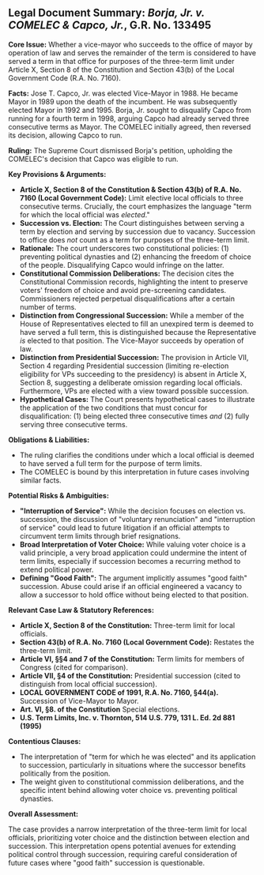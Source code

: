 ## Legal Document Summary: *Borja, Jr. v. COMELEC & Capco, Jr.*, G.R. No. 133495

**Core Issue:** Whether a vice-mayor who succeeds to the office of mayor by operation of law and serves the remainder of the term is considered to have served a term in that office for purposes of the three-term limit under Article X, Section 8 of the Constitution and Section 43(b) of the Local Government Code (R.A. No. 7160).

**Facts:** Jose T. Capco, Jr. was elected Vice-Mayor in 1988. He became Mayor in 1989 upon the death of the incumbent. He was subsequently elected Mayor in 1992 and 1995. Borja, Jr. sought to disqualify Capco from running for a fourth term in 1998, arguing Capco had already served three consecutive terms as Mayor. The COMELEC initially agreed, then reversed its decision, allowing Capco to run.

**Ruling:** The Supreme Court dismissed Borja's petition, upholding the COMELEC's decision that Capco was eligible to run.

**Key Provisions & Arguments:**

*   **Article X, Section 8 of the Constitution & Section 43(b) of R.A. No. 7160 (Local Government Code):** Limit elective local officials to three consecutive terms. Crucially, the court emphasizes the language "term for which the local official was *elected*."
*   **Succession vs. Election:** The Court distinguishes between serving a term by election and serving by succession due to vacancy. Succession to office does *not* count as a term for purposes of the three-term limit.
*   **Rationale:** The court underscores two constitutional policies: (1) preventing political dynasties and (2) enhancing the freedom of choice of the people. Disqualifying Capco would infringe on the latter.
*   **Constitutional Commission Deliberations:** The decision cites the Constitutional Commission records, highlighting the intent to preserve voters' freedom of choice and avoid pre-screening candidates. Commissioners rejected perpetual disqualifications after a certain number of terms.
*   **Distinction from Congressional Succession:** While a member of the House of Representatives elected to fill an unexpired term is deemed to have served a full term, this is distinguished because the Representative *is* elected to that position. The Vice-Mayor succeeds by operation of law.
*   **Distinction from Presidential Succession:** The provision in Article VII, Section 4 regarding Presidential succession (limiting re-election eligibility for VPs succeeding to the presidency) is absent in Article X, Section 8, suggesting a deliberate omission regarding local officials. Furthermore, VPs are elected with a view toward possible succession.
*   **Hypothetical Cases:** The Court presents hypothetical cases to illustrate the application of the two conditions that must concur for disqualification: (1) being elected three consecutive times *and* (2) fully serving three consecutive terms.

**Obligations & Liabilities:**

*   The ruling clarifies the conditions under which a local official is deemed to have served a full term for the purpose of term limits.
*   The COMELEC is bound by this interpretation in future cases involving similar facts.

**Potential Risks & Ambiguities:**

*   **"Interruption of Service":** While the decision focuses on election vs. succession, the discussion of "voluntary renunciation" and "interruption of service" could lead to future litigation if an official attempts to circumvent term limits through brief resignations.
*   **Broad Interpretation of Voter Choice:** While valuing voter choice is a valid principle, a very broad application could undermine the intent of term limits, especially if succession becomes a recurring method to extend political power.
*   **Defining "Good Faith":** The argument implicitly assumes "good faith" succession. Abuse could arise if an official engineered a vacancy to allow a successor to hold office without being elected to that position.

**Relevant Case Law & Statutory References:**

*   **Article X, Section 8 of the Constitution:** Three-term limit for local officials.
*   **Section 43(b) of R.A. No. 7160 (Local Government Code):** Restates the three-term limit.
*   **Article VI, §§4 and 7 of the Constitution:** Term limits for members of Congress (cited for comparison).
*   **Article VII, §4 of the Constitution:** Presidential succession (cited to distinguish from local official succession).
*   **LOCAL GOVERNMENT CODE of 1991, R.A. No. 7160, §44(a).** Succession of Vice-Mayor to Mayor.
*   **Art. VI, §8. of the Constitution** Special elections.
*   **U.S. Term Limits, Inc. v. Thornton, 514 U.S. 779, 131 L. Ed. 2d 881 (1995)**

**Contentious Clauses:**

*   The interpretation of "term for which he was elected" and its application to succession, particularly in situations where the successor benefits politically from the position.
*   The weight given to constitutional commission deliberations, and the specific intent behind allowing voter choice vs. preventing political dynasties.

**Overall Assessment:**

The case provides a narrow interpretation of the three-term limit for local officials, prioritizing voter choice and the distinction between election and succession. This interpretation opens potential avenues for extending political control through succession, requiring careful consideration of future cases where "good faith" succession is questionable.
